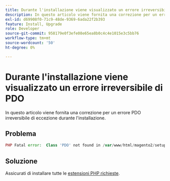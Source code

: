 ```yaml
---
title: Durante l'installazione viene visualizzato un errore irreversibile di PDO
description: In questo articolo viene fornita una correzione per un errore PDO irreversibile di eccezione durante l'installazione.
exl-id: d69908f0-71c9-48de-9369-6ada22f2b393
feature: Install, Upgrade
role: Developer
source-git-commit: 958179e0f3efe08e65ea8b0c4c4e1015e3c5bb76
workflow-type: tm+mt
source-wordcount: '50'
ht-degree: 0%

---
```


# Durante l&#39;installazione viene visualizzato un errore irreversibile di PDO

In questo articolo viene fornita una correzione per un errore PDO irreversibile di eccezione durante l&#39;installazione.

## Problema

```php
PHP Fatal error:  Class 'PDO' not found in /var/www/html/magento2/setup/module/Magento/Setup/src/Module/Setup/ConnectionFactory.php on line 44
```

## Soluzione

Assicurati di installare tutte le [estensioni PHP richieste](https://devdocs.magento.com/guides/v2.4/install-gde/prereq/php-settings.html).
